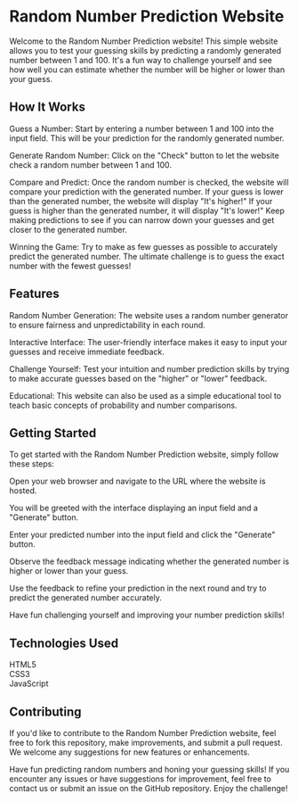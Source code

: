 # Random Number Prediction Website
Welcome to the Random Number Prediction website! This simple website allows you to test your guessing skills by predicting a randomly generated number between 1 and 100. It's a fun way to challenge yourself and see how well you can estimate whether the number will be higher or lower than your guess.

## How It Works
Guess a Number: Start by entering a number between 1 and 100 into the input field. This will be your prediction for the randomly generated number.

Generate Random Number: Click on the "Check" button to let the website check a random number between 1 and 100.

Compare and Predict: Once the random number is checked, the website will compare your prediction with the generated number. If your guess is lower than the generated number, the website will display "It's higher!" If your guess is higher than the generated number, it will display "It's lower!" Keep making predictions to see if you can narrow down your guesses and get closer to the generated number.

Winning the Game: Try to make as few guesses as possible to accurately predict the generated number. The ultimate challenge is to guess the exact number with the fewest guesses!

## Features
Random Number Generation: The website uses a random number generator to ensure fairness and unpredictability in each round.

Interactive Interface: The user-friendly interface makes it easy to input your guesses and receive immediate feedback.

Challenge Yourself: Test your intuition and number prediction skills by trying to make accurate guesses based on the "higher" or "lower" feedback.

Educational: This website can also be used as a simple educational tool to teach basic concepts of probability and number comparisons.

## Getting Started
To get started with the Random Number Prediction website, simply follow these steps:

Open your web browser and navigate to the URL where the website is hosted.

You will be greeted with the interface displaying an input field and a "Generate" button.

Enter your predicted number into the input field and click the "Generate" button.

Observe the feedback message indicating whether the generated number is higher or lower than your guess.

Use the feedback to refine your prediction in the next round and try to predict the generated number accurately.

Have fun challenging yourself and improving your number prediction skills!

## Technologies Used
HTML5<br />
CSS3<br />
JavaScript<br />
## Contributing
If you'd like to contribute to the Random Number Prediction website, feel free to fork this repository, make improvements, and submit a pull request. We welcome any suggestions for new features or enhancements.



Have fun predicting random numbers and honing your guessing skills! If you encounter any issues or have suggestions for improvement, feel free to contact us or submit an issue on the GitHub repository. Enjoy the challenge!
